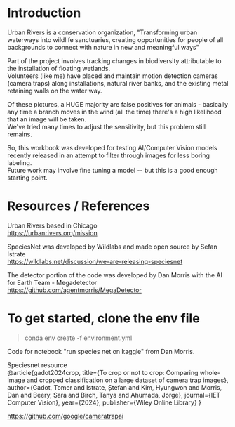 
# Introduction
Urban Rivers is a conservation organization, "Transforming urban waterways into wildlife sanctuaries, creating opportunities for people of all backgrounds to connect with nature in new and meaningful ways"  

Part of the project involves tracking changes in biodiversity attributable to the installation of floating wetlands.  
Volunteers (like me) have placed and maintain motion detection cameras (camera traps) along installations, natural river banks, and the existing metal retaining walls on the water way.  

Of these pictures, a HUGE majority are false positives for animals - basically any time a branch moves in the wind (all the time) there's a high likelihood that an image will be taken.  
We've tried many times to adjust the sensitivity, but this problem still remains.  

So, this workbook was developed for testing AI/Computer Vision models recently released in an attempt to filter through images for less boring labeling.  
Future work may involve fine tuning a model -- but this is a good enough starting point.  


# Resources / References
Urban Rivers based in Chicago  
https://urbanrivers.org/mission  

SpeciesNet was developed by Wildlabs and made open source by Sefan Istrate  
https://wildlabs.net/discussion/we-are-releasing-speciesnet  

The detector portion of the code was developed by Dan Morris with the AI for Earth Team - Megadetector  
https://github.com/agentmorris/MegaDetector  

# To get started, clone the env file 
> conda env create -f environment.yml



Code for notebook "run species net on kaggle" from Dan Morris.  


Speciesnet resource  
@article{gadot2024crop,
  title={To crop or not to crop: Comparing whole-image and cropped classification on a large dataset of camera trap images},
  author={Gadot, Tomer and Istrate, Ștefan and Kim, Hyungwon and Morris, Dan and Beery, Sara and Birch, Tanya and Ahumada, Jorge},
  journal={IET Computer Vision},
  year={2024},
  publisher={Wiley Online Library}
}

https://github.com/google/cameratrapai

